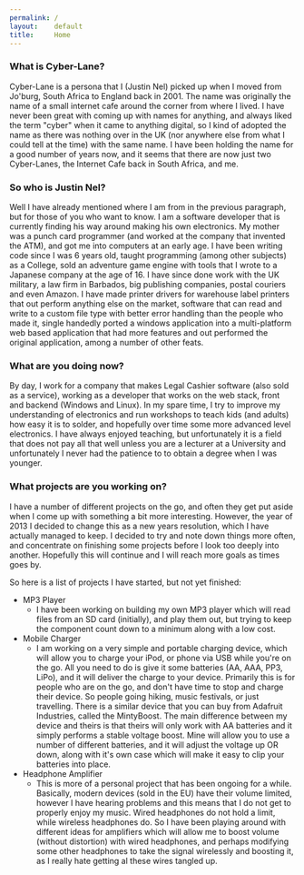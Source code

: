 ```yaml
---
permalink: /
layout:    default
title:     Home
---
```

### What is Cyber-Lane?

Cyber-Lane is a persona that I (Justin Nel) picked up when I moved from Jo'burg, South Africa to England back in 2001. The name was originally the name of a small internet cafe around the corner from where I lived. I have never been great with coming up with names for anything, and always liked the term "cyber" when it came to anything digital, so I kind of adopted the name as there was nothing over in the UK (nor anywhere else from what I could tell at the time) with the same name. I have been holding the name for a good number of years now, and it seems that there are now just two Cyber-Lanes, the Internet Cafe back in South Africa, and me.

### So who is Justin Nel?

Well I have already mentioned where I am from in the previous paragraph, but for those of you who want to know. I am a software developer that is currently finding his way around making his own electronics. My mother was a punch card programmer (and worked at the company that invented the ATM), and got me into computers at an early age. I have been writing code since I was 6 years old, taught programming (among other subjects) as a College, sold an adventure game engine with tools that I wrote to a Japanese company at the age of 16. I have since done work with the UK military, a law firm in Barbados, big publishing companies, postal couriers and even Amazon. I have made printer drivers for warehouse label printers that out perform anything else on the market, software that can read and write to a custom file type with better error handling than the people who made it, single handedly ported a windows application into a multi-platform web based application that had more features and out performed the original application, among a number of other feats.

### What are you doing now?

By day, I work for a company that makes Legal Cashier software (also sold as a service), working as a developer that works on the web stack, front and backend (Windows and Linux). In my spare time, I try to improve my understanding of electronics and run workshops to teach kids (and adults) how easy it is to solder, and hopefully over time some more advanced level electronics. I have always enjoyed teaching, but unfortunately it is a field that does not pay all that well unless you are a lecturer at a University and unfortunately I never had the patience to to obtain a degree when I was younger.

### What projects are you working on?

I have a number of different projects on the go, and often they get put aside when I come up with something a bit more interesting. However, the year of 2013 I decided to change this as a new years resolution, which I have actually managed to keep. I decided to try and note down things more often, and concentrate on finishing some projects before I look too deeply into another. Hopefully this will continue and I will reach more goals as times goes by.

So here is a list of projects I have started, but not yet finished:

 - MP3 Player
   - I have been working on building my own MP3 player which will read files from an SD card (initially), and play them out, but trying to keep the component count down to a minimum along with a low cost.
 - Mobile Charger
   - I am working on a very simple and portable charging device, which will allow you to charge your iPod, or phone via USB while you're on the go. All you need to do is give it some batteries (AA, AAA, PP3, LiPo), and it will deliver the charge to your device. Primarily this is for people who are on the go, and don't have time to stop and charge their device. So people going hiking, music festivals, or just travelling. There is a similar device that you can buy from Adafruit Industries, called the MintyBoost. The main difference between my device and theirs is that theirs will only work with AA batteries and it simply performs a stable voltage boost. Mine will allow you to use a number of different batteries, and it will adjust the voltage up OR down, along with it's own case which will make it easy to clip your batteries into place.
 - Headphone Amplifier
   - This is more of a personal project that has been ongoing for a while. Basically, modern devices (sold in the EU) have their volume limited, however I have hearing problems and this means that I do not get to properly enjoy my music. Wired headphones do not hold a limit, while wireless headphones do. So I have been playing around with different ideas for amplifiers which will allow me to boost volume (without distortion) with wired headphones, and perhaps modifying some other headphones to take the signal wirelessly and boosting it, as I really hate getting al these wires tangled up.